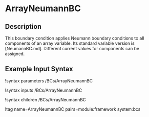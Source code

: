 # ArrayNeumannBC

## Description

This boundary condition applies Neumann boundary conditions to all components of an array variable.
Its standard variable version is [NeumannBC.md].
Different current values for components can be assigned.

## Example Input Syntax

!syntax parameters /BCs/ArrayNeumannBC

!syntax inputs /BCs/ArrayNeumannBC

!syntax children /BCs/ArrayNeumannBC

!tag name=ArrayNeumannBC pairs=module:framework system:bcs
